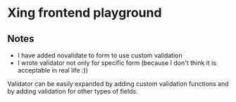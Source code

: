 # Xing frontend playground

## Notes
* I have added novalidate to form to use custom validation
* I wrote validator not only for specific form (because I don't think it is acceptable in real life :))

Validator can be easily expanded by adding custom validation functions and by adding validation for other types of fields.
